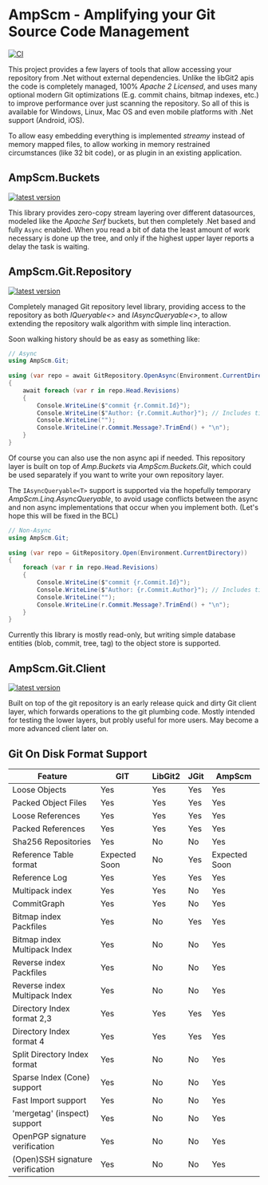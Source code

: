 # AmpScm - Amplifying your Git Source Code Management
[![CI](https://github.com/AmpScm/AmpScm/actions/workflows/msbuild.yml/badge.svg)](https://github.com/AmpScm/AmpScm/actions/workflows/msbuild.yml)

This project provides a few layers of tools that allow accessing your repository from .Net without external dependencies. Unlike the libGit2 apis the code is completely managed, 100% *Apache 2 Licensed*, and uses many optional modern Git optimizations (E.g. commit chains, bitmap indexes, etc.) to improve performance over just scanning the repository. So all of this is available for Windows, Linux, Mac OS and even mobile platforms with .Net support (Android, iOS).

To allow easy embedding everything is implemented *streamy* instead of  memory mapped files, to allow working in memory restrained circumstances (like 32 bit code), or as plugin in an existing application.

## AmpScm.Buckets
[![latest version](https://img.shields.io/nuget/v/AmpScm.Buckets)](https://www.nuget.org/packages/AmpScm.Buckets)

This library provides zero-copy stream layering over different datasources, modeled like the *Apache Serf* buckets, but then completely .Net based and fully `Async` enabled. When you read a bit of data the least amount of work necessary is done up the tree, and only if the highest upper layer reports a delay the task is waiting.

## AmpScm.Git.Repository
[![latest version](https://img.shields.io/nuget/v/AmpScm.Git.Repository)](https://www.nuget.org/packages/AmpScm.Git.Repository)

Completely managed Git repository level library, providing access to the repository as both *IQueryable<>* and *IAsyncQueryable<>*, to allow extending the repository walk algorithm with simple linq interaction.
  
Soon walking history should be as easy as something like:
  
```cs
// Async
using AmpScm.Git;
    
using (var repo = await GitRepository.OpenAsync(Environment.CurrentDirectory))
{
    await foreach (var r in repo.Head.Revisions)
    {
        Console.WriteLine($"commit {r.Commit.Id}");
        Console.WriteLine($"Author: {r.Commit.Author}"); // Includes timestamp
        Console.WriteLine("");
        Console.WriteLine(r.Commit.Message?.TrimEnd() + "\n");
    }
}
```

Of course you can also use the non async api if needed. This repository layer is built on top of *Amp.Buckets* via *AmpScm.Buckets.Git*, which could
be used separately if you want to write your own repository layer.

The `IAsyncQueryable<T>` support is supported via the hopefully temporary *AmpScm.Linq.AsyncQueryable*, to avoid usage conflicts between the async and non async implementations that occur when you implement both. (Let's hope this will be fixed in the BCL)
  
```cs
// Non-Async
using AmpScm.Git;
    
using (var repo = GitRepository.Open(Environment.CurrentDirectory))
{
    foreach (var r in repo.Head.Revisions)
    {
        Console.WriteLine($"commit {r.Commit.Id}");
        Console.WriteLine($"Author: {r.Commit.Author}"); // Includes timestamp
        Console.WriteLine("");
        Console.WriteLine(r.Commit.Message?.TrimEnd() + "\n");
    }
}
```
 
  
Currently this library is mostly read-only, but writing simple database entities (blob, commit, tree, tag) to the object store is supported.
  
## AmpScm.Git.Client
[![latest version](https://img.shields.io/nuget/v/AmpScm.Git.Client)](https://www.nuget.org/packages/AmpScm.Git.Client)
  
Built on top of the git repository is an early release quick and dirty Git client layer, which forwards operations to the git plumbing code. Mostly
intended for testing the lower layers, but probly useful for more users. May become a more advanced client later on.


## Git On Disk Format Support
|Feature                           | GIT           | LibGit2   | JGit    | AmpScm        |
| -------------------------------- | ------------- | --------- | ------- | ------------- |
| Loose Objects                    | Yes           | Yes       | Yes     | Yes           |
| Packed Object Files              | Yes           | Yes       | Yes     | Yes           |
| Loose References                 | Yes           | Yes       | Yes     | Yes           |
| Packed References                | Yes           | Yes       | Yes     | Yes           |
| Sha256 Repositories              | Yes           | No        | No      | Yes           |
| Reference Table format           | Expected Soon | No        | Yes     | Expected Soon |
| Reference Log                    | Yes           | Yes       | Yes     | Yes           |
| Multipack index                  | Yes           | Yes       | No      | Yes           |
| CommitGraph                      | Yes           | Yes       | No      | Yes           |
| Bitmap index Packfiles           | Yes           | No        | Yes     | Yes           |
| Bitmap index Multipack Index     | Yes           | No        | No      | Yes           |
| Reverse index Packfiles          | Yes           | No        | No      | Yes           |
| Reverse index Multipack Index    | Yes           | No        | No      | Yes           |
| Directory Index format 2,3       | Yes           | Yes       | Yes     | Yes           |
| Directory Index format 4         | Yes           | Yes       | Yes     | Yes           |
| Split Directory Index format     | Yes           | No        | No      | Yes           |
| Sparse Index (Cone) support      | Yes           | No        | No      | Yes           |
| Fast Import support              | Yes           | No        | No      | Yes           |
| 'mergetag' (inspect) support     | Yes           | No        | No      | Yes           |
| OpenPGP signature verification   | Yes           | No        | No      | Yes           |
| (Open)SSH signature verification | Yes           | No        | No      | Yes           |
